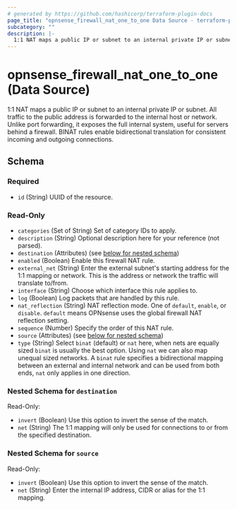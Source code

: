 ```yaml
---
# generated by https://github.com/hashicorp/terraform-plugin-docs
page_title: "opnsense_firewall_nat_one_to_one Data Source - terraform-provider-opnsense"
subcategory: ""
description: |-
  1:1 NAT maps a public IP or subnet to an internal private IP or subnet. All traffic to the public address is forwarded to the internal host or network. Unlike port forwarding, it exposes the full internal system, useful for servers behind a firewall. BINAT rules enable bidirectional translation for consistent incoming and outgoing connections.
---
```


# opnsense_firewall_nat_one_to_one (Data Source)

1:1 NAT maps a public IP or subnet to an internal private IP or subnet. All traffic to the public address is forwarded to the internal host or network. Unlike port forwarding, it exposes the full internal system, useful for servers behind a firewall. BINAT rules enable bidirectional translation for consistent incoming and outgoing connections.



<!-- schema generated by tfplugindocs -->
## Schema

### Required

- `id` (String) UUID of the resource.

### Read-Only

- `categories` (Set of String) Set of category IDs to apply.
- `description` (String) Optional description here for your reference (not parsed).
- `destination` (Attributes) (see [below for nested schema](#nestedatt--destination))
- `enabled` (Boolean) Enable this firewall NAT rule.
- `external_net` (String) Enter the external subnet's starting address for the 1:1 mapping or network. This is the address or network the traffic will translate to/from.
- `interface` (String) Choose which interface this rule applies to.
- `log` (Boolean) Log packets that are handled by this rule.
- `nat_reflection` (String) NAT reflection mode. One of `default`, `enable`, or `disable`. `default` means OPNsense uses the global firewall NAT reflection setting.
- `sequence` (Number) Specify the order of this NAT rule.
- `source` (Attributes) (see [below for nested schema](#nestedatt--source))
- `type` (String) Select `binat` (default) or `nat` here, when nets are equally sized `binat` is usually the best option. Using `nat` we can also map unequal sized networks. A `binat` rule specifies a bidirectional mapping between an external and internal network and can be used from both ends, `nat` only applies in one direction.

<a id="nestedatt--destination"></a>
### Nested Schema for `destination`

Read-Only:

- `invert` (Boolean) Use this option to invert the sense of the match.
- `net` (String) The 1:1 mapping will only be used for connections to or from the specified destination.


<a id="nestedatt--source"></a>
### Nested Schema for `source`

Read-Only:

- `invert` (Boolean) Use this option to invert the sense of the match.
- `net` (String) Enter the internal IP address, CIDR or alias for the 1:1 mapping.
